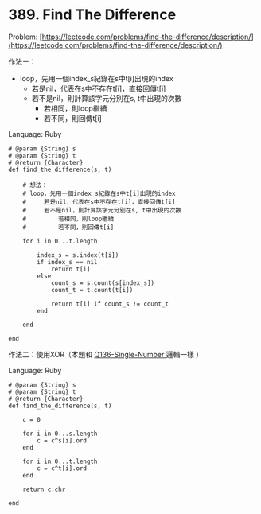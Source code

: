 # 389. Find The Difference

Problem: [https://leetcode.com/problems/find-the-difference/description/](https://leetcode.com/problems/find-the-difference/description/)

作法ㄧ：

* loop，先用一個index\_s紀錄在s中t\[i\]出現的index
  * 若是nil，代表在s中不存在t\[i\]，直接回傳t\[i\]
  * 若不是nil，則計算該字元分別在s, t中出現的次數
    * 若相同，則loop繼續
    * 若不同，則回傳t\[i\]

Language: Ruby

```
# @param {String} s
# @param {String} t
# @return {Character}
def find_the_difference(s, t)

    # 想法：
    # loop，先用一個index_s紀錄在s中t[i]出現的index
    #     若是nil，代表在s中不存在t[i]，直接回傳t[i]
    #     若不是nil，則計算該字元分別在s, t中出現的次數
    #         若相同，則loop繼續
    #         若不同，則回傳t[i]

    for i in 0...t.length

        index_s = s.index(t[i])
        if index_s == nil
            return t[i]
        else
            count_s = s.count(s[index_s])
            count_t = t.count(t[i])

            return t[i] if count_s != count_t
        end

    end            

end
```

作法二：使用XOR（本題和 [Q136-Single-Number ](/q101-200/q136-single-number.md)邏輯一樣 ）

Language: Ruby

```
# @param {String} s
# @param {String} t
# @return {Character}
def find_the_difference(s, t)

    c = 0

    for i in 0...s.length
        c = c^s[i].ord
    end

    for i in 0...t.length
        c = c^t[i].ord
    end

    return c.chr

end
```



